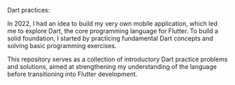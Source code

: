 Dart practices:

In 2022, I had an idea to build my very own mobile application, which led me to explore Dart, the core programming language for Flutter. To build a solid foundation, I started by practicing fundamental Dart concepts and solving basic programming exercises.

This repository serves as a collection of introductory Dart practice problems and solutions, aimed at strengthening my understanding of the language before transitioning into Flutter development.
